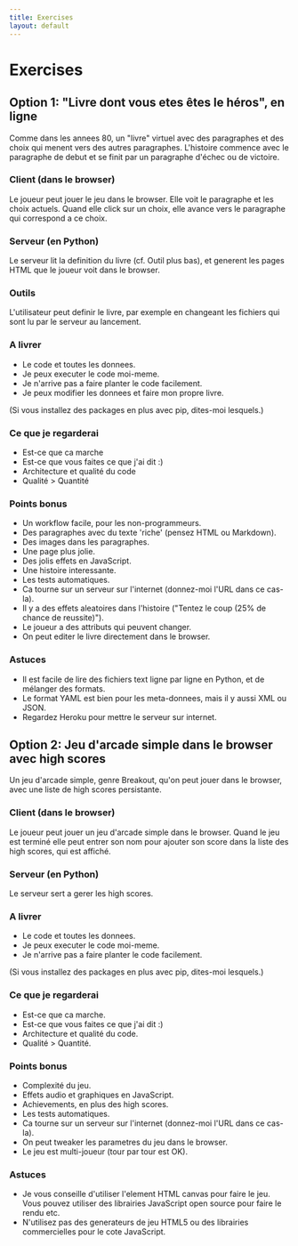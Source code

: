```yaml
---
title: Exercises
layout: default
---
```

# Exercises

## Option 1: "Livre dont vous etes êtes le héros", en ligne

Comme dans les annees 80, un "livre" virtuel avec des paragraphes et des choix qui menent vers des autres paragraphes. L'histoire commence avec le paragraphe de debut et se finit par un paragraphe d'échec ou de victoire.

### Client (dans le browser)

Le joueur peut jouer le jeu dans le browser. Elle voit le paragraphe et les choix actuels. Quand elle click sur un choix, elle avance vers le paragraphe qui correspond a ce choix.

### Serveur (en Python)

Le serveur lit la definition du livre (cf. Outil plus bas), et generent les pages HTML que le joueur voit dans le browser.

### Outils

L'utilisateur peut definir le livre, par exemple en changeant les fichiers qui sont lu par le serveur au lancement.

### A livrer

- Le code et toutes les donnees.
- Je peux executer le code moi-meme.
- Je n'arrive pas a faire planter le code facilement.
- Je peux modifier les donnees et faire mon propre livre.

(Si vous installez des packages en plus avec pip, dites-moi lesquels.)

### Ce que je regarderai

- Est-ce que ca marche
- Est-ce que vous faites ce que j'ai dit :)
- Architecture et qualité du code
- Qualité > Quantité

### Points bonus

- Un workflow facile, pour les non-programmeurs.
- Des paragraphes avec du texte 'riche' (pensez HTML ou Markdown).
- Des images dans les paragraphes.
- Une page plus jolie.
- Des jolis effets en JavaScript.
- Une histoire interessante.
- Les tests automatiques.
- Ca tourne sur un serveur sur l'internet (donnez-moi l'URL dans ce cas-la).
- Il y a des effets aleatoires dans l'histoire ("Tentez le coup (25% de chance de reussite)").
- Le joueur a des attributs qui peuvent changer.
- On peut editer le livre directement dans le browser.

### Astuces

- Il est facile de lire des fichiers text ligne par ligne en Python, et de mélanger des formats.
- Le format YAML est bien pour les meta-donnees, mais il y aussi XML ou JSON.
- Regardez Heroku pour mettre le serveur sur internet.


## Option 2: Jeu d'arcade simple dans le browser avec high scores

Un jeu d'arcade simple, genre Breakout, qu'on peut jouer dans le browser, avec une liste de high scores persistante.

### Client (dans le browser)

Le joueur peut jouer un jeu d'arcade simple dans le browser. Quand le jeu est terminé elle peut entrer son nom pour ajouter son score dans la liste des high scores, qui est affiché.

### Serveur (en Python)

Le serveur sert a gerer les high scores.

### A livrer

- Le code et toutes les donnees.
- Je peux executer le code moi-meme.
- Je n'arrive pas a faire planter le code facilement.

(Si vous installez des packages en plus avec pip, dites-moi lesquels.)

### Ce que je regarderai

- Est-ce que ca marche.
- Est-ce que vous faites ce que j'ai dit :)
- Architecture et qualité du code.
- Qualité > Quantité.

### Points bonus

- Complexité du jeu.
- Effets audio et graphiques en JavaScript.
- Achievements, en plus des high scores.
- Les tests automatiques.
- Ca tourne sur un serveur sur l'internet (donnez-moi l'URL dans ce cas-la).
- On peut tweaker les parametres du jeu dans le browser.
- Le jeu est multi-joueur (tour par tour est OK).

### Astuces

- Je vous conseille d'utiliser l'element HTML canvas pour faire le jeu. Vous pouvez utiliser des librairies JavaScript open source pour faire le rendu etc.
- N'utilisez pas des generateurs de jeu HTML5 ou des librairies commercielles pour le cote JavaScript.
